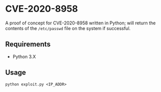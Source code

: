# CVE-2020-8958
A proof of concept for CVE-2020-8958 written in Python; will return the contents of the `/etc/passwd` file on the system if successful.

## Requirements
- Python 3.X

## Usage
`python exploit.py <IP_ADDR>`
